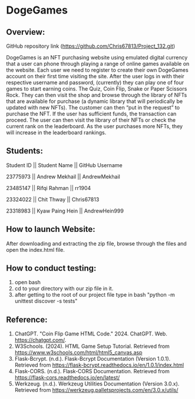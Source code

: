 # DogeGames
## Overview:
GitHub repository link (https://github.com/Chris67813/Project_132.git)

DogeGames is an NFT purchasing website using emulated digital currency that a user can phone through playing a range of online games available on the website. 
Each user we need to register to create their own DogeGames account on their first time visiting the site. After the user logs in with their respective username and password, 
(currently) they can play one of four games to start earning coins. The Quiz, Coin Flip, Snake or Paper Scissors Rock. They can then visit the shop and browse through the 
library of NFTs that are available for purchase (a dynamic library that will periodically be updated with new NFTs). The customer can then “put in the request” to purchase the NFT. 
If the user has sufficient funds, the transaction can proceed. The user can then visit the library of their NFTs or check the current rank on the leaderboard. As the user purchases more 
NFTs, they will increase in the leaderboard rankings. 


## Students:

Student ID || Student Name    || GitHub Username

23775973   || Andrew Mekhail  || AndrewMekhail

23485147   || Rifqi Rahman    || rr1904

23324022   || Chit Thway      || Chris67813

23318983   || Kyaw Paing Hein || AndrewHein999



## How to launch Website:

After downloading and extracting the zip file, browse through the files and open the index.html file.

## How to conduct testing:
1. open bash
2. cd to your directory with our zip file in it.
3. after getting to the root of our project file type in bash "python -m unittest discover -s tests"

## Reference:
1. ChatGPT. "Coin Flip Game HTML Code." 2024. ChatGPT. Web. https://chatgpt.com/.
2. W3Schools. (2024). HTML Game Setup Tutorial. Retrieved from https://www.w3schools.com/html/html5_canvas.asp
3. Flask-Bcrypt. (n.d.). Flask-Bcrypt Documentation (Version 1.0.1). Retrieved from https://flask-bcrypt.readthedocs.io/en/1.0.1/index.html
4. Flask-CORS. (n.d.). Flask-CORS Documentation. Retrieved from https://flask-cors.readthedocs.io/en/latest/
5. Werkzeug. (n.d.). Werkzeug Utilities Documentation (Version 3.0.x). Retrieved from https://werkzeug.palletsprojects.com/en/3.0.x/utils/
   


